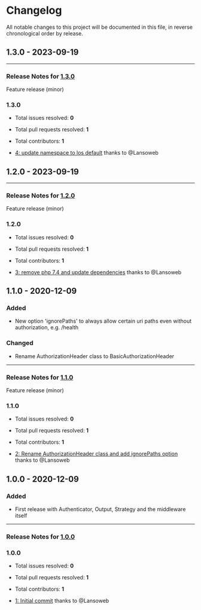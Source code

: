 # Changelog

All notable changes to this project will be documented in this file, in reverse chronological order by release.

## 1.3.0 - 2023-09-19


-----

### Release Notes for [1.3.0](https://github.com/Lansoweb/api-auth/milestone/8)

Feature release (minor)

### 1.3.0

- Total issues resolved: **0**
- Total pull requests resolved: **1**
- Total contributors: **1**

 - [4: update namespace to los default](https://github.com/Lansoweb/api-auth/pull/4) thanks to @Lansoweb

## 1.2.0 - 2023-09-19


-----

### Release Notes for [1.2.0](https://github.com/Lansoweb/api-auth/milestone/6)

Feature release (minor)

### 1.2.0

- Total issues resolved: **0**
- Total pull requests resolved: **1**
- Total contributors: **1**

 - [3: remove php 7.4 and update dependencies](https://github.com/Lansoweb/api-auth/pull/3) thanks to @Lansoweb

## 1.1.0 - 2020-12-09

### Added

- New option 'ignorePaths' to always allow certain uri paths even without authorization, e.g. /health

### Changed

- Rename AuthorizationHeader class to BasicAuthorizationHeader


-----

### Release Notes for [1.1.0](https://github.com/Lansoweb/api-auth/milestone/3)

Feature release (minor)

### 1.1.0

- Total issues resolved: **0**
- Total pull requests resolved: **1**
- Total contributors: **1**

 - [2: Rename AuthorizationHeader class and add ignorePaths option](https://github.com/Lansoweb/api-auth/pull/2) thanks to @Lansoweb

## 1.0.0 - 2020-12-09

### Added

- First release with Authenticator, Output, Strategy and the middleware itself


-----

### Release Notes for [1.0.0](https://github.com/Lansoweb/api-auth/milestone/1)



### 1.0.0

- Total issues resolved: **0**
- Total pull requests resolved: **1**
- Total contributors: **1**

 - [1: Initial commit](https://github.com/Lansoweb/api-auth/pull/1) thanks to @Lansoweb

